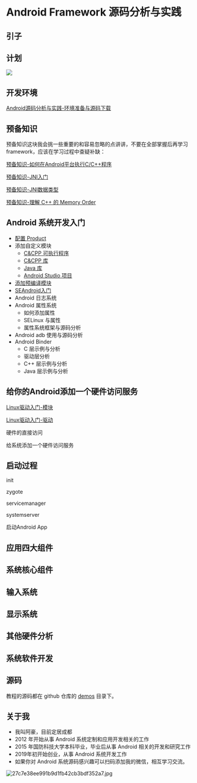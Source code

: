 # Android Framework 源码分析与实践

## 引子

## 计划

![](https://gitee.com/stingerzou/pic-bed/raw/master/AndroidFramework源码分析与实践.png)

## 开发环境

[Android源码分析与实践-环境准备与源码下载](https://github.com/ahaoddu/AndroidSourceLearn/blob/main/Android%E6%BA%90%E7%A0%81%E5%88%86%E6%9E%90%E4%B8%8E%E5%AE%9E%E8%B7%B5-%E7%8E%AF%E5%A2%83%E5%87%86%E5%A4%87%E4%B8%8E%E6%BA%90%E7%A0%81%E4%B8%8B%E8%BD%BD.md)

## 预备知识

预备知识这块我会挑一些重要的和容易忽略的点讲讲，不要在全部掌握后再学习framework，应该在学习过程中查疑补缺：

[预备知识-如何在Android平台执行C/C++程序](https://github.com/ahaoddu/AndroidSourceLearn/blob/main/2.%E9%A2%84%E5%A4%87%E7%9F%A5%E8%AF%86-%E5%A6%82%E4%BD%95%E5%9C%A8Android%E5%B9%B3%E5%8F%B0%E6%89%A7%E8%A1%8CC%20C%2B%2B%E7%A8%8B%E5%BA%8F.md)

[预备知识-JNI入门](https://github.com/ahaoddu/AndroidSourceLearn/blob/main/5.1%E9%A2%84%E5%A4%87%E7%9F%A5%E8%AF%86-JNI%E5%85%A5%E9%97%A8.md)

[预备知识-JNI数据类型](https://github.com/ahaoddu/AndroidSourceLearn/blob/main/5.2.%E9%A2%84%E5%A4%87%E7%9F%A5%E8%AF%86-JNI%E6%95%B0%E6%8D%AE%E7%B1%BB%E5%9E%8B.md)

[预备知识-理解 C++ 的 Memory Order](https://github.com/ahaoddu/AndroidKnowledgeHierarchy/blob/main/%E7%90%86%E8%A7%A3%20C%2B%2B%20%E7%9A%84%20Memory%20Order.md)

## Android 系统开发入门

* [配置 Product](https://github.com/ahaoddu/AndroidKnowledgeHierarchy/blob/main/4.Framework%E5%BC%80%E5%8F%91/%E9%85%8D%E7%BD%AEProduct.md)
* 添加自定义模块
  * [C&amp;CPP 可执行程序](https://github.com/ahaoddu/AndroidKnowledgeHierarchy/blob/main/4.Framework%E5%BC%80%E5%8F%91/%E6%B7%BB%E5%8A%A0%E8%87%AA%E5%AE%9A%E4%B9%89%E6%A8%A1%E5%9D%97%E4%B9%8B%20C%26CPP%20%E5%8F%AF%E6%89%A7%E8%A1%8C%E7%A8%8B%E5%BA%8F.md)
  * [C&amp;CPP 库](https://github.com/ahaoddu/AndroidKnowledgeHierarchy/blob/main/4.Framework%E5%BC%80%E5%8F%91/%E6%B7%BB%E5%8A%A0%E8%87%AA%E5%AE%9A%E4%B9%89%E6%A8%A1%E5%9D%97%E4%B9%8B%20C%26CPP%20%E5%BA%93.md)
  * [Java 库](https://github.com/ahaoddu/AndroidKnowledgeHierarchy/blob/main/4.Framework%E5%BC%80%E5%8F%91/%E6%B7%BB%E5%8A%A0%E8%87%AA%E5%AE%9A%E4%B9%89%E6%A8%A1%E5%9D%97%E4%B9%8B%20Java%20%E5%BA%93.md)
  * [Android Studio 项目](https://github.com/ahaoddu/AndroidKnowledgeHierarchy/blob/main/4.Framework%E5%BC%80%E5%8F%91/%E6%B7%BB%E5%8A%A0%E8%87%AA%E5%AE%9A%E4%B9%89%E6%A8%A1%E5%9D%97%E4%B9%8B%20Android%20Studio%20%E9%A1%B9%E7%9B%AE.md)
* [添加预编译模块](https://github.com/ahaoddu/AndroidKnowledgeHierarchy/blob/main/4.Framework%E5%BC%80%E5%8F%91/%E6%B7%BB%E5%8A%A0%E9%A2%84%E7%BC%96%E8%AF%91%E6%A8%A1%E5%9D%97.md)
* [SEAndroid入门](https://github.com/ahaoddu/AndroidKnowledgeHierarchy/blob/main/4.Framework%E5%BC%80%E5%8F%91/SEAndroid%E4%BD%BF%E7%94%A8%E5%85%A5%E9%97%A8.md)
* Android 日志系统
* Android 属性系统
  * 如何添加属性
  * SELinux 与属性
  * 属性系统框架与源码分析
* Android adb 使用与源码分析
* Android Binder
  * C 层示例与分析
  * 驱动层分析
  * C++ 层示例与分析
  * Java 层示例与分析
## 给你的Android添加一个硬件访问服务

[Linux驱动入门-模块](https://github.com/dducd/AndroidSourceLearn/blob/main/2.Linux%E9%A9%B1%E5%8A%A8%E5%85%A5%E9%97%A8-%E6%A8%A1%E5%9D%97.md)

[Linux驱动入门-驱动](https://github.com/ahaoddu/AndroidSourceLearn/blob/main/4.Linux%E9%A9%B1%E5%8A%A8%E5%85%A5%E9%97%A8-%E9%A9%B1%E5%8A%A8.md)

硬件的直接访问

给系统添加一个硬件访问服务

## 启动过程

init

zygote

servicemanager

systemserver

启动Android App


## 应用四大组件
## 系统核心组件

## 输入系统

## 显示系统

## 其他硬件分析

## 系统软件开发
## 源码

教程的源码都在 github 仓库的 [demos](https://github.com/ahaoddu/AndroidSourceLearn/tree/main/Demos) 目录下。

## 关于我

- 我叫阿豪，目前定居成都
- 2012 年开始从事 Android 系统定制和应用开发相关的工作
- 2015 年国防科技大学本科毕业，毕业后从事 Android 相关的开发和研究工作
- 2019年初开始创业，从事 Android 系统开发工作
- 如果你对 Android 系统源码感兴趣可以扫码添加我的微信，相互学习交流。

![27c7e38ee991b9d1fb42cb3bdf352a7.jpg](https://cdn.nlark.com/yuque/0/2022/jpeg/2613680/1662174041146-53015bfc-12f7-4023-9131-0a9e51fd00a2.jpeg#clientId=u0593d637-e239-4&crop=0&crop=0&crop=1&crop=1&from=drop&id=ud527bf55&margin=%5Bobject%20Object%5D&name=27c7e38ee991b9d1fb42cb3bdf352a7.jpg&originHeight=430&originWidth=430&originalType=binary&ratio=1&rotation=0&showTitle=false&size=42506&status=done&style=none&taskId=uf620381e-5767-4559-867e-093d91d3256&title=#crop=0&crop=0&crop=1&crop=1&id=qxLzV&originHeight=430&originWidth=430&originalType=binary&ratio=1&rotation=0&showTitle=false&status=done&style=none&title=)
